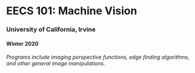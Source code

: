 # EECS 101: Machine Vision
### University of California, Irvine
#### Winter 2020


###### Programs include imaging perspective functions, edge finding algorithms, and other general image manipulations.
